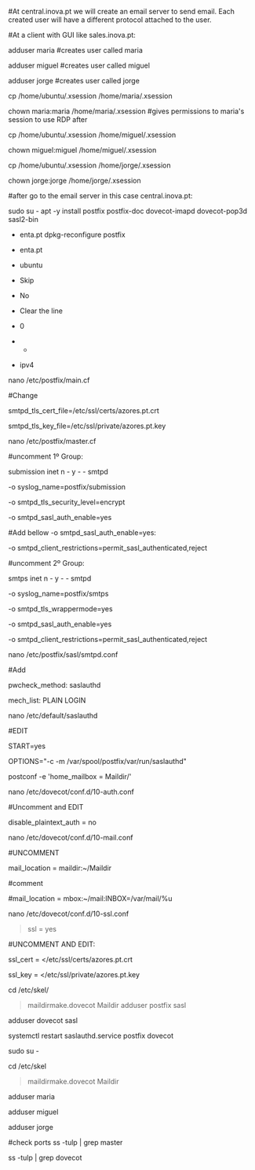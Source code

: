 #At central.inova.pt we will create an email server to send email. Each created user will have a different protocol attached to the user.

#At a client with GUI like sales.inova.pt:

adduser maria  #creates user called maria

adduser miguel  #creates user called miguel

adduser jorge  #creates user called jorge

cp /home/ubuntu/.xsession /home/maria/.xsession   

chown maria:maria /home/maria/.xsession   #gives permissions to maria's session to use RDP after

cp /home/ubuntu/.xsession /home/miguel/.xsession

chown miguel:miguel /home/miguel/.xsession

cp /home/ubuntu/.xsession /home/jorge/.xsession

chown jorge:jorge /home/jorge/.xsession



#after go to the email server in this case central.inova.pt:

sudo su -
 apt -y install postfix postfix-doc dovecot-imapd dovecot-pop3d sasl2-bin

- enta.pt
 dpkg-reconfigure postfix

- enta.pt

- ubuntu

- Skip

- No

- Clear the line

- 0

- +

- ipv4

nano /etc/postfix/main.cf

#Change

smtpd_tls_cert_file=/etc/ssl/certs/azores.pt.crt

smtpd_tls_key_file=/etc/ssl/private/azores.pt.key

nano /etc/postfix/master.cf

#uncomment 1º Group:

submission inet n       -       y       -       -       smtpd

-o syslog_name=postfix/submission

-o smtpd_tls_security_level=encrypt

-o smtpd_sasl_auth_enable=yes

#Add bellow -o smtpd_sasl_auth_enable=yes:

-o smtpd_client_restrictions=permit_sasl_authenticated,reject
   

#uncomment 2º Group:

smtps     inet  n       -       y       -       -       smtpd

-o syslog_name=postfix/smtps

-o smtpd_tls_wrappermode=yes

-o smtpd_sasl_auth_enable=yes

-o smtpd_client_restrictions=permit_sasl_authenticated,reject


nano /etc/postfix/sasl/smtpd.conf

#Add

pwcheck_method: saslauthd

mech_list: PLAIN LOGIN
 
 nano /etc/default/saslauthd

#EDIT

START=yes

OPTIONS="-c -m /var/spool/postfix/var/run/saslauthd"

 postconf -e 'home_mailbox = Maildir/'

nano /etc/dovecot/conf.d/10-auth.conf

#Uncomment and EDIT

disable_plaintext_auth = no

nano /etc/dovecot/conf.d/10-mail.conf

#UNCOMMENT

mail_location = maildir:~/Maildir

#comment

#mail_location = mbox:~/mail:INBOX=/var/mail/%u

nano /etc/dovecot/conf.d/10-ssl.conf

> ssl = yes

#UNCOMMENT AND EDIT:

ssl_cert = </etc/ssl/certs/azores.pt.crt

ssl_key = </etc/ssl/private/azores.pt.key

cd /etc/skel/

> maildirmake.dovecot Maildir
 adduser postfix sasl

adduser dovecot sasl

systemctl restart saslauthd.service postfix dovecot

sudo su -

cd /etc/skel

> maildirmake.dovecot Maildir

adduser maria

adduser miguel

adduser jorge

#check ports 
ss -tulp | grep master

 ss -tulp | grep dovecot
